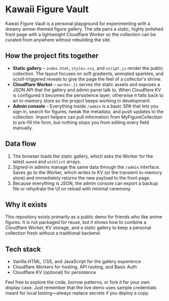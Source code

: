 # Kawaii Figure Vault

Kawaii Figure Vault is a personal playground for experimenting with a dreamy anime-themed figure gallery. The site pairs a static, highly polished front page with a lightweight Cloudflare Worker so the collection can be curated from anywhere without rebuilding the site.

## How the project fits together
- **Static gallery** – `index.html`, `styles.css`, and `script.js` render the public collection. The layout focuses on soft gradients, animated sparkles, and scroll-triggered reveals to give the page the feel of a collector's shrine.
- **Cloudflare Worker** – `worker.js` serves the static assets and exposes a JSON API that the gallery and admin panel talk to. When Cloudflare KV is configured it becomes the persistence layer; otherwise it falls back to an in-memory store so the project keeps working in development.
- **Admin console** – Everything inside `/admin` is a basic SPA that lets you sign in, search for figures, tweak the metadata, and push updates to the collection. Import helpers can pull information from MyFigureCollection to pre-fill the form, but nothing stops you from editing every field manually.

## Data flow
1. The browser loads the static gallery, which asks the Worker for the latest `owned` and `wishlist` arrays.
2. Signed-in admins manage the same data through the `/admin` interface. Saves go to the Worker, which writes to KV (or the transient in-memory store) and immediately returns the new payload to the front page.
3. Because everything is JSON, the admin console can export a backup file or rehydrate the UI on reload with minimal ceremony.

## Why it exists
This repository exists primarily as a public demo for friends who like anime figures. It is not packaged for reuse, but it shows how to combine a Cloudflare Worker, KV storage, and a static gallery to keep a personal collection fresh without a traditional backend.

## Tech stack
- Vanilla HTML, CSS, and JavaScript for the gallery experience
- Cloudflare Workers for hosting, API routing, and Basic Auth
- Cloudflare KV (optional) for persistence

Feel free to explore the code, borrow patterns, or fork it for your own display case. Just remember that the live demo uses sample credentials meant for local testing—always replace secrets if you deploy a copy.
